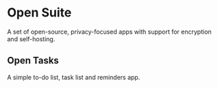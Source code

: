 # Open Suite
A set of open-source, privacy-focused apps with support for encryption and self-hosting.

## Open Tasks
A simple to-do list, task list and reminders app.
